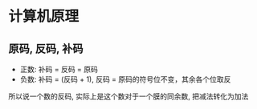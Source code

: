 # 计算机原理

## 原码, 反码, 补码

- 正数: 补码 = 反码 = 原码
- 负数: 补码 = (反码 + 1), 反码 = 原码的符号位不变，其余各个位取反

所以说一个数的反码, 实际上是这个数对于一个膜的同余数, 把减法转化为加法
